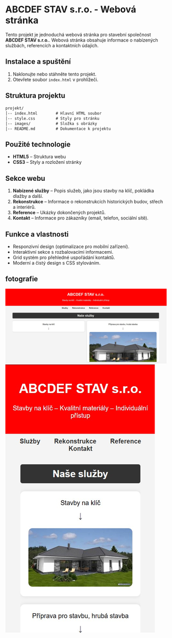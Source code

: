# ABCDEF STAV s.r.o. - Webová stránka

Tento projekt je jednoduchá webová stránka pro stavební společnost **ABCDEF STAV s.r.o.**. Webová stránka obsahuje informace o nabízených službách, referencích a kontaktních údajích.

## Instalace a spuštění
1. Naklonujte nebo stáhněte tento projekt.
2. Otevřete soubor `index.html` v prohlížeči.

## Struktura projektu

```
projekt/
│-- index.html        # Hlavní HTML soubor
│-- style.css         # Styly pro stránku
│-- images/           # Složka s obrázky
│-- README.md         # Dokumentace k projektu
```

## Použité technologie
- **HTML5** – Struktura webu
- **CSS3** – Styly a rozložení stránky

## Sekce webu

1. **Nabízené služby** – Popis služeb, jako jsou stavby na klíč, pokládka dlažby a další.
2. **Rekonstrukce** – Informace o rekonstrukcích historických budov, střech a interiérů.
3. **Reference** – Ukázky dokončených projektů.
4. **Kontakt** – Informace pro zákazníky (email, telefon, sociální sítě).

## Funkce a vlastnosti
- Responzivní design (optimalizace pro mobilní zařízení).
- Interaktivní sekce s rozbalovacími informacemi.
- Grid systém pro přehledné uspořádání kontaktů.
- Moderní a čistý design s CSS stylováním.

## fotografie

![obrázek hezkého webu stavební společnosti z počítače](images/pc_fotka.jpg) 
![obrázek hezkého webu stavební společnosti z telefonu](images/telefon_fotka.jpg)
